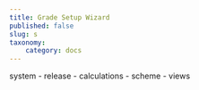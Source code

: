 ```yaml
---
title: Grade Setup Wizard
published: false
slug: s
taxonomy:
    category: docs
---
```

 
 system - release - calculations - scheme - views
